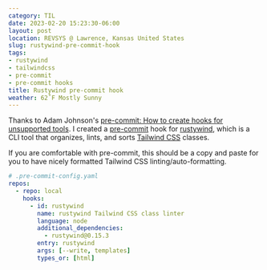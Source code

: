 ```yaml
---
category: TIL
date: 2023-02-20 15:23:30-06:00
layout: post
location: REVSYS @ Lawrence, Kansas United States
slug: rustywind-pre-commit-hook
tags:
- rustywind
- tailwindcss
- pre-commit
- pre-commit hooks
title: Rustywind pre-commit hook
weather: 62˚F Mostly Sunny
---
```


Thanks to Adam Johnson's [pre-commit: How to create hooks for unsupported tools](https://adamj.eu/tech/2023/02/09/pre-commit-hooks-unsupported-tools/).
I created a [pre-commit](https://pre-commit.com/) hook for [rustywind](https://github.com/avencera/rustywind), which is a CLI tool that organizes, lints, and sorts [Tailwind CSS](https://tailwindcss.com/) classes.

If you are comfortable with pre-commit, this should be a copy and paste for you to have nicely formatted Tailwind CSS linting/auto-formatting. 

```yaml
# .pre-commit-config.yaml
repos:
  - repo: local
    hooks:
      - id: rustywind
        name: rustywind Tailwind CSS class linter
        language: node
        additional_dependencies:
          - rustywind@0.15.3
        entry: rustywind
        args: [--write, templates]
        types_or: [html]
```
